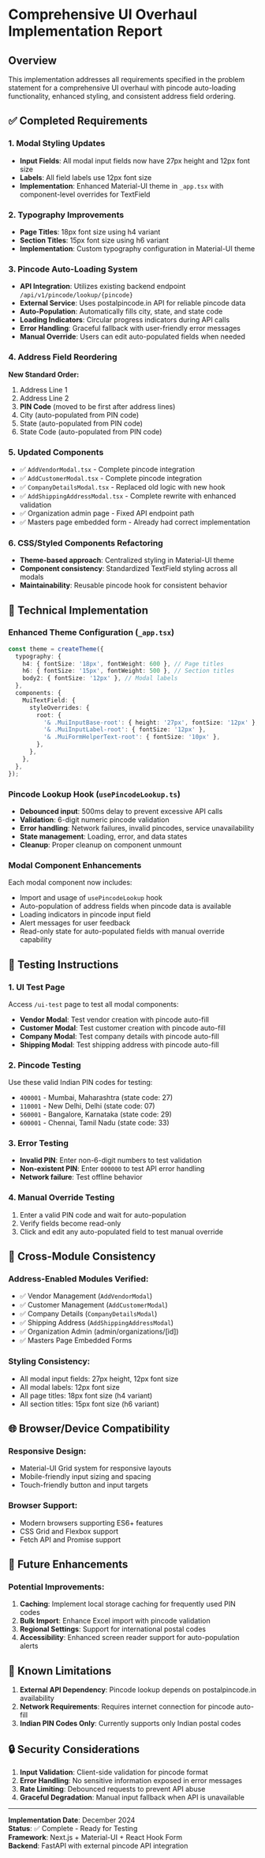 # Comprehensive UI Overhaul Implementation Report

## Overview
This implementation addresses all requirements specified in the problem statement for a comprehensive UI overhaul with pincode auto-loading functionality, enhanced styling, and consistent address field ordering.

## ✅ Completed Requirements

### 1. Modal Styling Updates
- **Input Fields**: All modal input fields now have 27px height and 12px font size
- **Labels**: All field labels use 12px font size
- **Implementation**: Enhanced Material-UI theme in `_app.tsx` with component-level overrides for TextField

### 2. Typography Improvements
- **Page Titles**: 18px font size using h4 variant
- **Section Titles**: 15px font size using h6 variant
- **Implementation**: Custom typography configuration in Material-UI theme

### 3. Pincode Auto-Loading System
- **API Integration**: Utilizes existing backend endpoint `/api/v1/pincode/lookup/{pincode}`
- **External Service**: Uses postalpincode.in API for reliable pincode data
- **Auto-Population**: Automatically fills city, state, and state code
- **Loading Indicators**: Circular progress indicators during API calls
- **Error Handling**: Graceful fallback with user-friendly error messages
- **Manual Override**: Users can edit auto-populated fields when needed

### 4. Address Field Reordering
**New Standard Order:**
1. Address Line 1
2. Address Line 2
3. **PIN Code** (moved to be first after address lines)
4. City (auto-populated from PIN code)
5. State (auto-populated from PIN code)  
6. State Code (auto-populated from PIN code)

### 5. Updated Components
- ✅ `AddVendorModal.tsx` - Complete pincode integration
- ✅ `AddCustomerModal.tsx` - Complete pincode integration
- ✅ `CompanyDetailsModal.tsx` - Replaced old logic with new hook
- ✅ `AddShippingAddressModal.tsx` - Complete rewrite with enhanced validation
- ✅ Organization admin page - Fixed API endpoint path
- ✅ Masters page embedded form - Already had correct implementation

### 6. CSS/Styled Components Refactoring
- **Theme-based approach**: Centralized styling in Material-UI theme
- **Component consistency**: Standardized TextField styling across all modals
- **Maintainability**: Reusable pincode hook for consistent behavior

## 🔧 Technical Implementation

### Enhanced Theme Configuration (`_app.tsx`)
```typescript
const theme = createTheme({
  typography: {
    h4: { fontSize: '18px', fontWeight: 600 }, // Page titles
    h6: { fontSize: '15px', fontWeight: 500 }, // Section titles
    body2: { fontSize: '12px' }, // Modal labels
  },
  components: {
    MuiTextField: {
      styleOverrides: {
        root: {
          '& .MuiInputBase-root': { height: '27px', fontSize: '12px' },
          '& .MuiInputLabel-root': { fontSize: '12px' },
          '& .MuiFormHelperText-root': { fontSize: '10px' },
        },
      },
    },
  },
});
```

### Pincode Lookup Hook (`usePincodeLookup.ts`)
- **Debounced input**: 500ms delay to prevent excessive API calls
- **Validation**: 6-digit numeric pincode validation
- **Error handling**: Network failures, invalid pincodes, service unavailability
- **State management**: Loading, error, and data states
- **Cleanup**: Proper cleanup on component unmount

### Modal Component Enhancements
Each modal component now includes:
- Import and usage of `usePincodeLookup` hook
- Auto-population of address fields when pincode data is available
- Loading indicators in pincode input field
- Alert messages for user feedback
- Read-only state for auto-populated fields with manual override capability

## 🧪 Testing Instructions

### 1. UI Test Page
Access `/ui-test` page to test all modal components:
- **Vendor Modal**: Test vendor creation with pincode auto-fill
- **Customer Modal**: Test customer creation with pincode auto-fill
- **Company Modal**: Test company details with pincode auto-fill
- **Shipping Modal**: Test shipping address with pincode auto-fill

### 2. Pincode Testing
Use these valid Indian PIN codes for testing:
- `400001` - Mumbai, Maharashtra (state code: 27)
- `110001` - New Delhi, Delhi (state code: 07)
- `560001` - Bangalore, Karnataka (state code: 29)
- `600001` - Chennai, Tamil Nadu (state code: 33)

### 3. Error Testing
- **Invalid PIN**: Enter non-6-digit numbers to test validation
- **Non-existent PIN**: Enter `000000` to test API error handling
- **Network failure**: Test offline behavior

### 4. Manual Override Testing
1. Enter a valid PIN code and wait for auto-population
2. Verify fields become read-only
3. Click and edit any auto-populated field to test manual override

## 🔄 Cross-Module Consistency

### Address-Enabled Modules Verified:
- ✅ Vendor Management (`AddVendorModal`)
- ✅ Customer Management (`AddCustomerModal`) 
- ✅ Company Details (`CompanyDetailsModal`)
- ✅ Shipping Address (`AddShippingAddressModal`)
- ✅ Organization Admin (admin/organizations/[id])
- ✅ Masters Page Embedded Forms

### Styling Consistency:
- All modal input fields: 27px height, 12px font size
- All modal labels: 12px font size
- All page titles: 18px font size (h4 variant)
- All section titles: 15px font size (h6 variant)

## 🌐 Browser/Device Compatibility

### Responsive Design:
- Material-UI Grid system for responsive layouts
- Mobile-friendly input sizing and spacing
- Touch-friendly button and input targets

### Browser Support:
- Modern browsers supporting ES6+ features
- CSS Grid and Flexbox support
- Fetch API and Promise support

## 📝 Future Enhancements

### Potential Improvements:
1. **Caching**: Implement local storage caching for frequently used PIN codes
2. **Bulk Import**: Enhance Excel import with pincode validation
3. **Regional Settings**: Support for international postal codes
4. **Accessibility**: Enhanced screen reader support for auto-population alerts

## 🐛 Known Limitations

1. **External API Dependency**: Pincode lookup depends on postalpincode.in availability
2. **Network Requirements**: Requires internet connection for pincode auto-fill
3. **Indian PIN Codes Only**: Currently supports only Indian postal codes

## 🔒 Security Considerations

1. **Input Validation**: Client-side validation for pincode format
2. **Error Handling**: No sensitive information exposed in error messages
3. **Rate Limiting**: Debounced requests to prevent API abuse
4. **Graceful Degradation**: Manual input fallback when API is unavailable

---

**Implementation Date**: December 2024  
**Status**: ✅ Complete - Ready for Testing  
**Framework**: Next.js + Material-UI + React Hook Form  
**Backend**: FastAPI with external pincode API integration